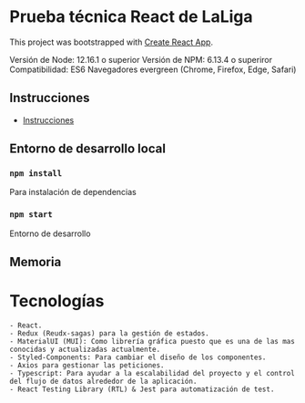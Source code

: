 # Prueba técnica React de LaLiga
This project was bootstrapped with [Create React App](https://github.com/facebook/create-react-app).

Versión de Node: 12.16.1 o superior
Versión de NPM: 6.13.4 o superiror
Compatibilidad: ES6 Navegadores evergreen (Chrome, Firefox, Edge, Safari)

## Instrucciones
- [Instrucciones](src/docs/laliga-prueba-tecnica-instrucciones.md)

## Entorno de desarrollo local

### `npm install`
Para instalación de dependencias

### `npm start`
Entorno de desarrollo

## Memoria

# Tecnologías

    - React.
    - Redux (Reudx-sagas) para la gestión de estados.
    - MaterialUI (MUI): Como librería gráfica puesto que es una de las mas conocidas y actualizadas actualmente.
    - Styled-Components: Para cambiar el diseño de los componentes.
    - Axios para gestionar las peticiones.
    - Typescript: Para ayudar a la escalabilidad del proyecto y el control del flujo de datos alrededor de la aplicación.
    - React Testing Library (RTL) & Jest para automatización de test.
    